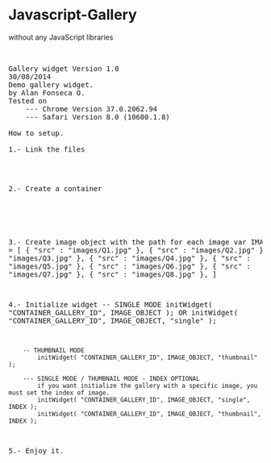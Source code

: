 Javascript-Gallery
==================
without any JavaScript libraries

<pre>
	

Gallery widget Version 1.0
30/08/2014
Demo gallery widget.
by Alan Fonseca O.
Tested on
 	--- Chrome Version 37.0.2062.94
 	--- Safari Version 8.0 (10600.1.8)
 	
How to setup.
 
1.- Link the files
	 	<link rel="stylesheet" href="css/style.css">
		<script src="js/widget.js"></script>

2.- Create a container
		<section class="container">
			<div id="CONTAINER_GALLERY_ID" class="container-gallery"></div>
		</section>

3.- Create image object with the path for each image
		 var IMAGE_OBJECT = [
				{ "src" : "images/Q1.jpg" },
				{ "src" : "images/Q2.jpg" },
				{ "src" : "images/Q3.jpg" },
				{ "src" : "images/Q4.jpg" },
				{ "src" : "images/Q5.jpg" },
				{ "src" : "images/Q6.jpg" },
				{ "src" : "images/Q7.jpg" },
				{ "src" : "images/Q8.jpg" },
		]

4.- Initialize widget
 		-- SINGLE MODE
 			initWidget( "CONTAINER_GALLERY_ID", IMAGE_OBJECT );
 			OR
 			initWidget( "CONTAINER_GALLERY_ID", IMAGE_OBJECT, "single" );

 		-- THUMBNAIL MODE
			initWidget( "CONTAINER_GALLERY_ID", IMAGE_OBJECT, "thumbnail" );

		--- SINGLE MODE / THUMBNAIL MODE - INDEX OPTIONAL
			if you want initialize the gallery with a specific image, you must set the index of image.
			initWidget( "CONTAINER_GALLERY_ID", IMAGE_OBJECT, "single", INDEX );
			initWidget( "CONTAINER_GALLERY_ID", IMAGE_OBJECT, "thumbnail", INDEX );

5.- Enjoy it.
</pre>